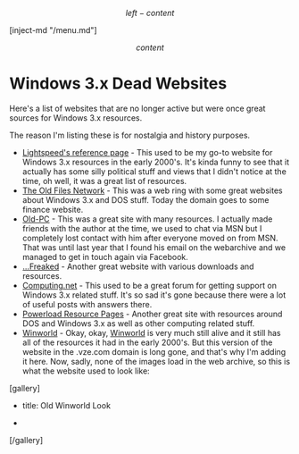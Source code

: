 $$ left-content $$

[inject-md "/menu.md"]

$$ content $$

# Windows 3.x Dead Websites

Here's a list of websites that are no longer active but were once great sources for Windows 3.x resources.

The reason I'm listing these is for nostalgia and history purposes.

- [Lightspeed's reference page](https://web.archive.org/web/20031026172249/http://www.oldstuff.myagora.net:80/lightspeed/main.html) - This used to be my go-to website for Windows 3.x resources in the early 2000's. It's kinda funny to see that it actually has some silly political stuff and views that I didn't notice at the time, oh well, it was a great list of resources.
- [The Old Files Network](https://web.archive.org/web/20051210191659/http://oldfiles.org.uk/) - This was a web ring with some great websites about Windows 3.x and DOS stuff. Today the domain goes to some finance website.
- [Old-PC](https://web.archive.org/web/20050307064801/http://old-pc.tk:80/) - This was a great site with many resources. I actually made friends with the author at the time, we used to chat via MSN but I completely lost contact with him after everyone moved on from MSN. That was until last year that I found his email on the webarchive and we managed to get in touch again via Facebook.
- [...Freaked](https://web.archive.org/web/20051217033410/http://www.freaked.org/) - Another great website with various downloads and resources.
- [Computing.net](https://web.archive.org/web/20210223133725/http://www.computing.net/forum/windows31/1.html) - This used to be a great forum for getting support on Windows 3.x related stuff. It's so sad it's gone because there were a lot of useful posts with answers there.
- [Powerload Resource Pages](https://web.archive.org/web/20051223105226/http://oldfiles.org.uk/powerload/) - Another great site with resources around DOS and Windows 3.x as well as other computing related stuff.
- [Winworld](https://web.archive.org/web/20040821071402/http://fishnet.no-ip.org:81/winworld/) - Okay, okay, [Winworld](http://www.winworldpc.com) is very much still alive and it still has all of the resources it had in the early 2000's. But this version of the website in the .vze.com domain is long gone, and that's why I'm adding it here. Now, sadly, none of the images load in the web archive, so this is what the website used to look like:

[gallery]

- title: Old Winworld Look

- [](/contents/pages/windows3x/wwv4.jpg)

[/gallery]
